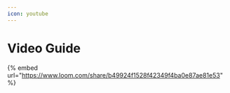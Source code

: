 ```yaml
---
icon: youtube
---
```


# Video Guide

{% embed url="https://www.loom.com/share/b49924f1528f42349f4ba0e87ae81e53" %}
